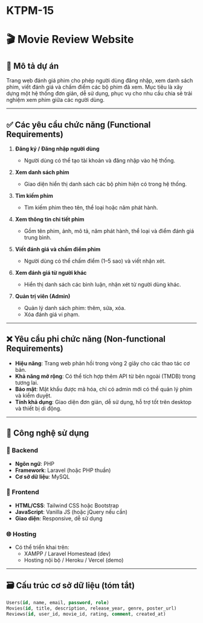 # KTPM-15
# 🎬 Movie Review Website

## 📌 Mô tả dự án

Trang web đánh giá phim cho phép người dùng đăng nhập, xem danh sách phim, viết đánh giá và chấm điểm các bộ phim đã xem. Mục tiêu là xây dựng một hệ thống đơn giản, dễ sử dụng, phục vụ cho nhu cầu chia sẻ trải nghiệm xem phim giữa các người dùng.

---

## ✅ Các yêu cầu chức năng (Functional Requirements)

1. **Đăng ký / Đăng nhập người dùng**
   - Người dùng có thể tạo tài khoản và đăng nhập vào hệ thống.

2. **Xem danh sách phim**
   - Giao diện hiển thị danh sách các bộ phim hiện có trong hệ thống.

3. **Tìm kiếm phim**
   - Tìm kiếm phim theo tên, thể loại hoặc năm phát hành.

4. **Xem thông tin chi tiết phim**
   - Gồm tên phim, ảnh, mô tả, năm phát hành, thể loại và điểm đánh giá trung bình.

5. **Viết đánh giá và chấm điểm phim**
   - Người dùng có thể chấm điểm (1–5 sao) và viết nhận xét.

6. **Xem đánh giá từ người khác**
   - Hiển thị danh sách các bình luận, nhận xét từ người dùng khác.

7. **Quản trị viên (Admin)**
   - Quản lý danh sách phim: thêm, sửa, xóa.
   - Xóa đánh giá vi phạm.

---

## ❌ Yêu cầu phi chức năng (Non-functional Requirements)

- **Hiệu năng**: Trang web phản hồi trong vòng 2 giây cho các thao tác cơ bản.
- **Khả năng mở rộng**: Có thể tích hợp thêm API từ bên ngoài (TMDB) trong tương lai.
- **Bảo mật**: Mật khẩu được mã hóa, chỉ có admin mới có thể quản lý phim và kiểm duyệt.
- **Tính khả dụng**: Giao diện đơn giản, dễ sử dụng, hỗ trợ tốt trên desktop và thiết bị di động.

---

## 🧰 Công nghệ sử dụng

### 🔧 Backend
- **Ngôn ngữ**: PHP
- **Framework**: Laravel (hoặc PHP thuần)
- **Cơ sở dữ liệu**: MySQL

### 🎨 Frontend
- **HTML/CSS**: Tailwind CSS hoặc Bootstrap
- **JavaScript**: Vanilla JS (hoặc jQuery nếu cần)
- **Giao diện**: Responsive, dễ sử dụng

### 🌐 Hosting
- Có thể triển khai trên:
  - XAMPP / Laravel Homestead (dev)
  - Hosting nội bộ / Heroku / Vercel (demo)

---

## 🗃️ Cấu trúc cơ sở dữ liệu (tóm tắt)

```sql
Users(id, name, email, password, role)
Movies(id, title, description, release_year, genre, poster_url)
Reviews(id, user_id, movie_id, rating, comment, created_at)
